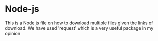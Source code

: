 # Node-js
This is a Node js file on how to download multiple files given the links of download. We have used 'request' which is a very useful package in my opinion
